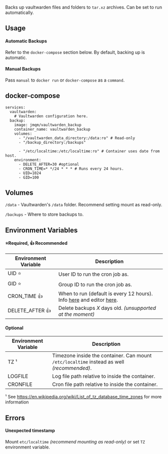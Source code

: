 Backs up vaultwarden files and folders to `tar.xz` archives.
Can be set to run automatically.

## Usage

#### Automatic Backups
Refer to the `docker-compose` section below. By default, backing up is automatic.

#### Manual Backups
Pass `manual` to `docker run` or `docker-compose` as a `command`.

## docker-compose
```
services:
  vaultwarden:
	# Vaultwarden configuration here.
  backup:
    image: jmqm/vaultwarden_backup
    container_name: vaultwarden_backup
    volumes:
      - "/vaultwarden_data_directory:/data:ro" # Read-only
      - "/backup_directory:/backups"

      - "/etc/localtime:/etc/localtime:ro" # Container uses date from host.
    environment:
      - DELETE_AFTER=30 #optional
      - CRON_TIME=* */24 * * * # Runs every 24 hours.
      - UID=1024
      - GID=100
```

## Volumes
`/data` - Vaultwarden's `/data` folder. Recommend setting mount as read-only.

`/backups` - Where to store backups to.

## Environment Variables
#### ⭐Required, 👍 Recommended
| Environment Variable | Description                                                                                                                           |
| -------------------- | ------------------------------------------------------------------------------------------------------------------------------------- |
| UID                ⭐| User ID to run the cron job as.                                                                                                       |
| GID                ⭐| Group ID to run the cron job as.                                                                                                      |
| CRON_TIME          👍| When to run (default is every 12 hours). Info [here](https://www.ibm.com/docs/en/db2oc?topic=task-unix-cron-format) and editor [here](https://crontab.guru/). |
| DELETE_AFTER       👍| Delete backups _X_ days old. _(unsupported at the moment)_                                                                            |

#### Optional
| Environment Variable | Description                                                                                  |
| -------------------- | -------------------------------------------------------------------------------------------- |
| TZ ¹           	     | Timezone inside the container. Can mount `/etc/localtime` instead as well _(recommended)_.   |
| LOGFILE        	     | Log file path relative to inside the container.                                              |
| CRONFILE       	     | Cron file path relative to inside the container.                                             |

¹ See <https://en.wikipedia.org/wiki/List_of_tz_database_time_zones> for more information

## Errors
#### Unexpected timestamp
Mount `etc/localtime` _(recommend mounting as read-only)_ or set `TZ` environment variable.
